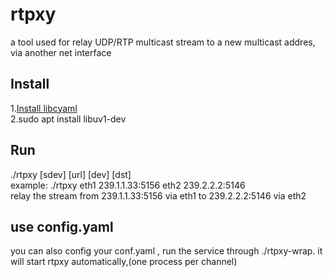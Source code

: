 # rtpxy

a tool used for relay UDP/RTP multicast stream to a new multicast addres, via another net interface 


## Install
1.[Install libcyaml](https://github.com/tlsa/libcyaml)   
2.sudo apt install libuv1-dev  


## Run
./rtpxy [sdev] [url] [dev] [dst]   
example: ./rtpxy eth1 239.1.1.33:5156 eth2 239.2.2.2:5146   
relay the stream from 239.1.1.33:5156 via eth1  to 239.2.2.2:5146 via eth2   

## use config.yaml

you can also config your conf.yaml , run the service through ./rtpxy-wrap. it will start rtpxy automatically,(one process per channel) 
